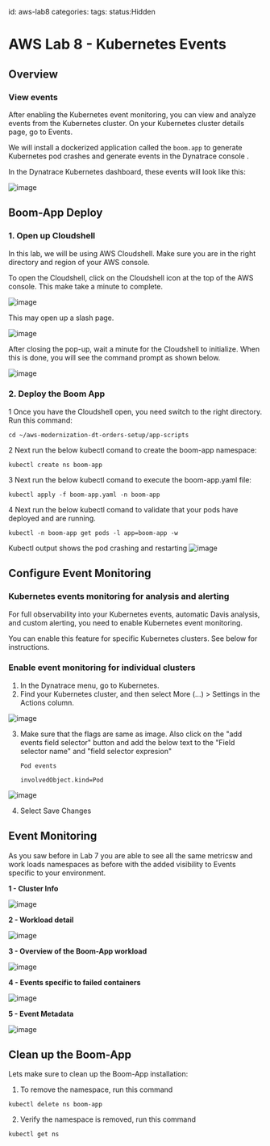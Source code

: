 id: aws-lab8
categories: 
tags:
status:Hidden

# AWS Lab 8 - Kubernetes Events

## Overview

### View events
After enabling the Kubernetes event monitoring, you can view and analyze events from the Kubernetes cluster. On your Kubernetes cluster details page, go to Events.

We will install a dockerized application called the `boom.app` to generate Kubernetes pod crashes and generate events in the Dynatrace console .

In the Dynatrace Kubernetes dashboard, these events will look like this: 

![image](img/boom-events.png)

## Boom-App Deploy

<!--
### 1. Make sure you are in the correct region 

Click the region button in the top right corner of your AWS console and make sure you are in `Oregon us-west-2` for consistency in this lab.

![image](img/lab2-change-region.png)
-->

### 1. Open up Cloudshell

In this lab, we will be using AWS Cloudshell.  Make sure you are in the right directory and region of your AWS console.

To open the Cloudshell, click on the Cloudshell icon at the top of the AWS console.  This make take a minute to complete.

![image](img/setup-cloud-shell-icon.png)

This may open up a slash page. 

![image](img/lab2-cloudshell-splash-page.png)

After closing the pop-up, wait a minute for the Cloudshell to initialize.  When this is done, you will see the command prompt as shown below.

![image](img/setup-cloud-shell.png)

### 2. Deploy the Boom App

1  Once you have the Cloudshell open, you need switch to the right directory.  Run this command:

```
cd ~/aws-modernization-dt-orders-setup/app-scripts
```

2  Next run the below kubectl comand to create the boom-app namespace:
```
kubectl create ns boom-app
```

3  Next run the below kubectl comand to execute the boom-app.yaml file:
```
kubectl apply -f boom-app.yaml -n boom-app

```

4  Next run the below kubectl comand to validate that your pods have deployed and are running.
```
kubectl -n boom-app get pods -l app=boom-app -w

```
Kubectl output shows the pod crashing and restarting
![image](img/boom6.png)


## Configure Event Monitoring

### Kubernetes events monitoring for analysis and alerting
For full observability into your Kubernetes events, automatic Davis analysis, and custom alerting, you need to enable Kubernetes event monitoring.

You can enable this feature for specific Kubernetes clusters. See below for instructions.

### Enable event monitoring for individual clusters
1. In the Dynatrace menu, go to Kubernetes.
2. Find your Kubernetes cluster, and then select More (…) > Settings in the Actions column.

![image](img/boom7.png)

3. Make sure that the flags are same as image.  Also click on the "add events field selector" button and add the below text to the "Field selector name" and "field selector expresion"
    ```
    Pod events

    ```

    ```
    involvedObject.kind=Pod
    ```
    
![image](img/boom8.png)

4. Select Save Changes



## Event Monitoring 

As you saw before in Lab 7 you are able to see all the same metricsw and work loads namespaces as before with the added visibility to Events specific to your environment.

**1 - Cluster Info**

![image](img/Boom1.png)

**2 - Workload detail**

![image](img/boom4.png)

**3 - Overview of the Boom-App workload**

![image](img/boom5.png)

**4 - Events specific to failed containers**

![image](img/boom2.png)

**5 - Event Metadata**

![image](img/boom3.png)


## Clean up the Boom-App
Lets make sure to clean up the Boom-App installation:

1.  To remove the namespace, run this command

```
kubectl delete ns boom-app
```

2.  Verify the namespace is removed, run this command

```
kubectl get ns
```
